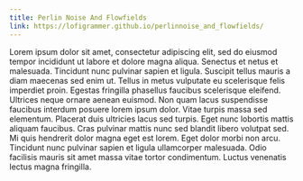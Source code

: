 ```yaml
---
title: Perlin Noise And Flowfields
link: https://lofigrammer.github.io/perlinnoise_and_flowfields/
---
```


Lorem ipsum dolor sit amet, consectetur adipiscing elit, sed do eiusmod tempor incididunt ut labore et dolore magna aliqua. Senectus et netus et malesuada. Tincidunt nunc pulvinar sapien et ligula. Suscipit tellus mauris a diam maecenas sed enim ut. Tellus in metus vulputate eu scelerisque felis imperdiet proin. Egestas fringilla phasellus faucibus scelerisque eleifend. Ultrices neque ornare aenean euismod. Non quam lacus suspendisse faucibus interdum posuere lorem ipsum dolor. Vitae turpis massa sed elementum. Placerat duis ultricies lacus sed turpis. Eget nunc lobortis mattis aliquam faucibus. Cras pulvinar mattis nunc sed blandit libero volutpat sed. Mi quis hendrerit dolor magna eget est lorem. Eget dolor morbi non arcu. Tincidunt nunc pulvinar sapien et ligula ullamcorper malesuada. Odio facilisis mauris sit amet massa vitae tortor condimentum. Luctus venenatis lectus magna fringilla.
